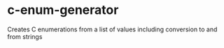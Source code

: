 # c-enum-generator
Creates C enumerations from a list of values including conversion to and from strings
